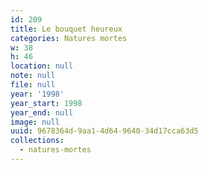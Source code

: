 ```yaml
---
id: 209
title: Le bouquet heureux
categories: Natures mortes
w: 38
h: 46
location: null
note: null
file: null
year: '1998'
year_start: 1998
year_end: null
image: null
uuid: 9678364d-9aa1-4d64-9640-34d17cca63d5
collections:
  - natures-mortes
---
```


